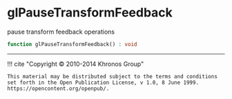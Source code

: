 # glPauseTransformFeedback
pause transform feedback operations

```php
function glPauseTransformFeedback() : void
```






---
     

!!! cite "Copyright © 2010-2014 Khronos Group"

    This material may be distributed subject to the terms and conditions set forth in the Open Publication License, v 1.0, 8 June 1999. https://opencontent.org/openpub/.